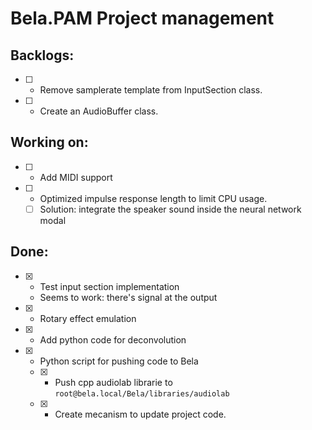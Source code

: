 # Bela.PAM Project management

## Backlogs:

- [ ] - Remove samplerate template from InputSection class.
- [ ] - Create an AudioBuffer class.

## Working on:

- [ ] - Add MIDI support
- [ ] - Optimized impulse response length to limit CPU usage.
  - [ ] Solution: integrate the speaker sound inside the neural network modal

## Done:

- [x] - Test input section implementation
  - Seems to work: there's signal at the output
- [x] - Rotary effect emulation
- [x] - Add python code for deconvolution
- [x] - Python script for pushing code to Bela
  - [x] - Push cpp audiolab librarie to `root@bela.local/Bela/libraries/audiolab`
  - [x] - Create mecanism to update project code.